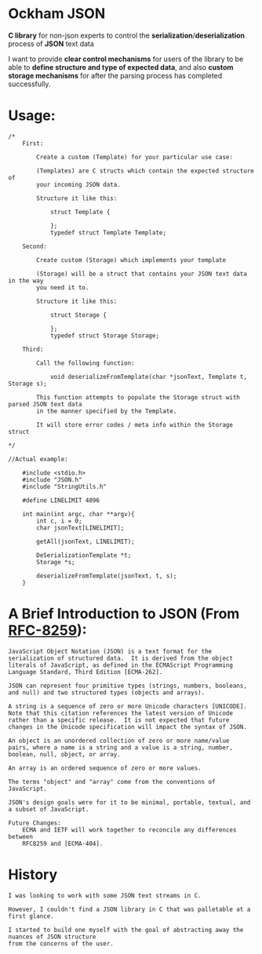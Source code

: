 # Ockham JSON

**C library** for non-json experts to control the **serialization**/**deserialization** process
of **JSON** text data

I want to provide **clear control mechanisms** for users of the library to be able to 
**define structure and type of expected data**, and also **custom storage mechanisms** for after
the parsing process has completed successfully. 

# Usage:
    
    /*
        First: 

            Create a custom (Template) for your particular use case:

            (Templates) are C structs which contain the expected structure of 
            your incoming JSON data.

            Structure it like this:

                struct Template {

                };
                typedef struct Template Template;
        
        Second: 
            
            Create custom (Storage) which implements your template
        
            (Storage) will be a struct that contains your JSON text data in the way 
            you need it to. 

            Structure it like this:

                struct Storage {

                };
                typedef struct Storage Storage;
        
        Third:
            
            Call the following function:

                void deserializeFromTemplate(char *jsonText, Template t, Storage s);

            This function attempts to populate the Storage struct with parsed JSON text data
            in the manner specified by the Template. 

            It will store error codes / meta info within the Storage struct

    */

    //Actual example: 

        #include <stdio.h>
        #include "JSON.h"
        #include "StringUtils.h"

        #define LINELIMIT 4096

        int main(int argc, char **argv){
            int c, i = 0;
            char jsonText[LINELIMIT];
            
            getAll(jsonText, LINELIMIT);

            DeSerializationTemplate *t;
            Storage *s;
            
            deserializeFromTemplate(jsonText, t, s);
        }
            
        
# A Brief Introduction to JSON (From [RFC-8259](https://www.rfc-editor.org/rfc/rfc8259)):
    
    JavaScript Object Notation (JSON) is a text format for the
    serialization of structured data.  It is derived from the object
    literals of JavaScript, as defined in the ECMAScript Programming
    Language Standard, Third Edition [ECMA-262].

    JSON can represent four primitive types (strings, numbers, booleans,
    and null) and two structured types (objects and arrays).

    A string is a sequence of zero or more Unicode characters [UNICODE].
    Note that this citation references the latest version of Unicode
    rather than a specific release.  It is not expected that future
    changes in the Unicode specification will impact the syntax of JSON.

    An object is an unordered collection of zero or more name/value
    pairs, where a name is a string and a value is a string, number,
    boolean, null, object, or array.

    An array is an ordered sequence of zero or more values.

    The terms "object" and "array" come from the conventions of
    JavaScript.

    JSON's design goals were for it to be minimal, portable, textual, and
    a subset of JavaScript.

    Future Changes:
        ECMA and IETF will work together to reconcile any differences between
        RFC8259 and [ECMA-404]. 

# History

    I was looking to work with some JSON text streams in C. 

    However, I couldn't find a JSON library in C that was palletable at a first glance.

    I started to build one myself with the goal of abstracting away the nuances of JSON structure
    from the concerns of the user. 
